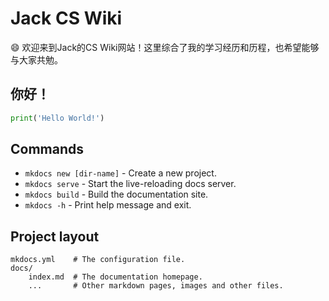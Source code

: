# Jack CS Wiki

:smile: 欢迎来到Jack的CS Wiki网站！这里综合了我的学习经历和历程，也希望能够与大家共勉。

## 你好！
``` python title="hello.py"
print('Hello World!')
```

## Commands

* `mkdocs new [dir-name]` - Create a new project.
* `mkdocs serve` - Start the live-reloading docs server.
* `mkdocs build` - Build the documentation site.
* `mkdocs -h` - Print help message and exit.

## Project layout

    mkdocs.yml    # The configuration file.
    docs/
        index.md  # The documentation homepage.
        ...       # Other markdown pages, images and other files.
